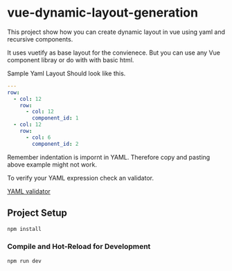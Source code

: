 # vue-dynamic-layout-generation

This project show how you can create dynamic layout in vue using yaml and recursive components.

It uses vuetify as base layout for the convienece. But you can use any Vue component libray or do with with basic html.

Sample Yaml Layout Should look like this.

```yaml
---
row:
  - col: 12
    row:
      - col: 12
        component_id: 1
  - col: 12
    row:
      - col: 6
        component_id: 2
```

Remember indentation is impornt in YAML. Therefore copy and pasting above example might not work.

To verify your YAML expression check an validator.

[YAML validator](https://onlineyamltools.com/convert-yaml-to-json)

## Project Setup

```sh
npm install
```

### Compile and Hot-Reload for Development

```sh
npm run dev
```
